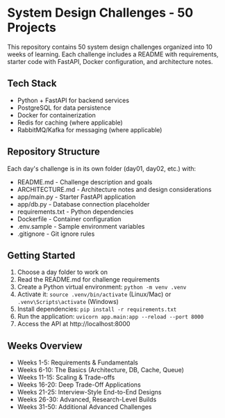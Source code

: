 # System Design Challenges - 50 Projects

This repository contains 50 system design challenges organized into 10 weeks of learning. Each challenge includes a README with requirements, starter code with FastAPI, Docker configuration, and architecture notes.

## Tech Stack
- Python + FastAPI for backend services
- PostgreSQL for data persistence
- Docker for containerization
- Redis for caching (where applicable)
- RabbitMQ/Kafka for messaging (where applicable)

## Repository Structure
Each day's challenge is in its own folder (day01, day02, etc.) with:
- README.md - Challenge description and goals
- ARCHITECTURE.md - Architecture notes and design considerations
- app/main.py - Starter FastAPI application
- app/db.py - Database connection placeholder
- requirements.txt - Python dependencies
- Dockerfile - Container configuration
- .env.sample - Sample environment variables
- .gitignore - Git ignore rules

## Getting Started
1. Choose a day folder to work on
2. Read the README.md for challenge requirements
3. Create a Python virtual environment: `python -m venv .venv`
4. Activate it: `source .venv/bin/activate` (Linux/Mac) or `.venv\Scripts\activate` (Windows)
5. Install dependencies: `pip install -r requirements.txt`
6. Run the application: `uvicorn app.main:app --reload --port 8000`
7. Access the API at http://localhost:8000

## Weeks Overview
- Weeks 1-5: Requirements & Fundamentals
- Weeks 6-10: The Basics (Architecture, DB, Cache, Queue)
- Weeks 11-15: Scaling & Trade-offs
- Weeks 16-20: Deep Trade-Off Applications
- Weeks 21-25: Interview-Style End-to-End Designs
- Weeks 26-30: Advanced, Research-Level Builds
- Weeks 31-50: Additional Advanced Challenges
